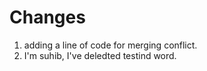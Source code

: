 # Changes

1. adding a line of code for  merging conflict.
2. I'm suhib, I've deledted testind word.